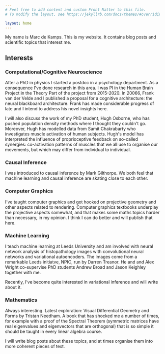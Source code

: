 ```yaml
---
# Feel free to add content and custom Front Matter to this file.
# To modify the layout, see https://jekyllrb.com/docs/themes/#overriding-theme-defaults

layout: home
---
```

My name is Marc de Kamps. This is my website. It contains blog posts and scientific topics that interest me.
## Interests
### Computational/Cognitive Neuroscience
After a PhD in physics I started a postdoc in a psychology department.  As a consequence I've done research in this area. I was PI in the Human Brain Project in the Theory Part of the project from 2015-2020. In 20066, Frank van der Velde and I published a proposal for a cognitive architecture: the neural blackboard architecture. Frank has made
considerable progress of late and I intend to address his novel insights here.

I will also discuss the work of my PhD student, Hugh Osborne, who has pushed population density methods where I thought they couldn't go. Moreover, Hugh has modelled
data from Samit Chakrabarty who investigates muscle activation of human subjects. Hugh's model has interpreted the influence of proprioceptive feedback on so-called synergies:
co-activation patterns of muscles that we all use to organise our movements, but which may differ from individual to individual.

### Causal Inference
I was introduced to causal inference by Mark Gilthorpe. We both feel that machine learning and causal inference are skating close to each other.

### Computer Graphics
I've taught computer graphics and got hooked on projective geometry and other aspects related to rendering. Computer graphics textbooks underplay the projective aspects somewhat,
and that makes some maths topics harder than necessary, in my opinion. I think I can do better and will publish that here.

### Machine Learning

I teach machine learning at Leeds University and am involved with neural network analysis of  histopathology images with
convolutional neural networks and variational autoencoders.
The images come from a remarkable Leeds initiatve, NPIC, run by Darren Treanor. He and and Alex Wright co-supervise PhD students Andrew Broad and Jason Keighley together with me.

Recently, I've become quite interested in variational inference and will write about it.

### Mathematics

Always interesting. Latest exploration: Visual Differential Geometry and Forms by Tristan Needham. A book that has shocked me a number of times, for example with a proof of the
Spectral Theorem (symmetric matrices have real eigenvalues and eigenvectors that are orthogonal) that is so simple it should be taught in every linear algebra course.

I will write blog posts about these topics, and at times organise them into more coherent pieces of text.